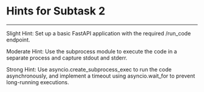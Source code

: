# Hints for Subtask 2
---
Slight Hint: Set up a basic FastAPI application with the required /run_code endpoint.

Moderate Hint: Use the subprocess module to execute the code in a separate process and capture stdout and stderr.

Strong Hint: Use asyncio.create_subprocess_exec to run the code asynchronously, and implement a timeout using asyncio.wait_for to prevent long-running executions.
